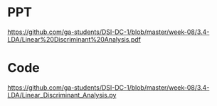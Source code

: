 # PPT
https://github.com/ga-students/DSI-DC-1/blob/master/week-08/3.4-LDA/Linear%20Discriminant%20Analysis.pdf

# Code
https://github.com/ga-students/DSI-DC-1/blob/master/week-08/3.4-LDA/Linear_Discriminant_Analysis.py
